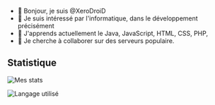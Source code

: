 - 👋 Bonjour, je suis @XeroDroiD
- 👀 Je suis intéressé par l'informatique, dans le développement précisément 
- 🌱 J'apprends actuellement le Java, JavaScript, HTML, CSS, PHP,
- 💞️ Je cherche à collaborer sur des serveurs populaire.

<!---
XeroDroid/XeroDroid est un référentiel ✨ spécial ✨ -->


## Statistique

![Mes stats](https://github-readme-stats.vercel.app/api?username=XeroDroiD&show_icons=true&theme=tokyonight)

![Langage utilisé](https://github-readme-stats.vercel.app/api/top-langs/?username=XeroDroiD&langs_count=3&theme=tokyonight)

